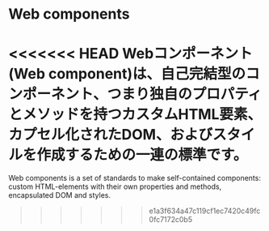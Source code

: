 # Web components

<<<<<<< HEAD
Webコンポーネント(Web component)は、自己完結型のコンポーネント、つまり独自のプロパティとメソッドを持つカスタムHTML要素、カプセル化されたDOM、およびスタイルを作成するための一連の標準です。
=======
Web components is a set of standards to make self-contained components: custom HTML-elements with their own properties and methods, encapsulated DOM and styles.
>>>>>>> e1a3f634a47c119cf1ec7420c49fc0fc7172c0b5
